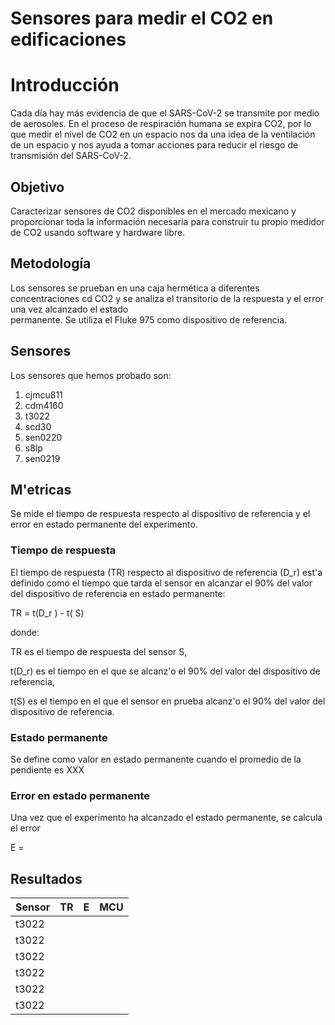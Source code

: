 # Sensores para medir el CO2 en edificaciones


# Introducción

Cada día hay más evidencia de que el SARS-CoV-2 se transmite por medio de aerosoles. 
En el proceso de respiración humana se expira CO2,  por lo que medir
el nivel de CO2 en un espacio nos da una idea de la ventilación de un espacio
y nos ayuda a tomar acciones para 
reducir el riesgo de transmisión del SARS-CoV-2.


## Objetivo
Caracterizar sensores de CO2 disponibles en el mercado mexicano y proporcionar
toda la información necesaria para construir tu propio medidor de CO2 usando
software y hardware libre.

## Metodología
Los sensores se prueban en una caja hermética a diferentes concentraciones cd CO2 y
se analiza el transitorio de la respuesta y el error una vez alcanzado el estado  
permanente. Se utiliza el Fluke 975 como dispositivo de referencia.

## Sensores

Los sensores que hemos probado son:

1. cjmcu811
2. cdm4160
3. t3022
4. scd30
5. sen0220
6. s8lp
7. sen0219

## M'etricas 

Se mide el tiempo de respuesta respecto al dispositivo de referencia
y el error en estado permanente del experimento. 

### Tiempo de respuesta 

El tiempo de respuesta (TR) respecto al dispositivo de referencia (D_r) est'a
definido como el tiempo que tarda el sensor en alcanzar el 90% del valor
del dispositivo de referencia en estado permanente:

TR = t(D_r ) - t( S)

donde:

TR es el tiempo de respuesta del sensor S,

t(D_r) es el tiempo en el que se alcanz'o el 90% del valor
del dispositivo de referencia,
 
t(S) es el tiempo en el que el sensor en prueba alcanz'o
el 90% del valor del dispositivo de referencia. 

### Estado permanente 

Se define como valor en estado permanente cuando el promedio de 
la pendiente es XXX

### Error en estado permanente 

Una vez que el experimento ha alcanzado el estado permanente, se calcula el error

E = 

## Resultados

| Sensor |    TR   |   E    |  MCU | 
|:-------| ------: | -----: | :--: |
| t3022  |         |        |      | 
| t3022  |         |        |      | 
| t3022  |         |        |      | 
| t3022  |         |        |      | 
| t3022  |         |        |      | 
| t3022  |         |        |      | 
